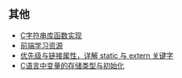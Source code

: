 ## 其他

- [C字符串库函数实现](./2014-10-23-cstring-function.md)
- [前端学习资源](./2014-12-01-software-resource.md)
- [优先级与链接属性，详解 static 与 extern 关键字](./2015-2-25-extern-and-static.md)
- [C语言中变量的存储类型与初始化](./2015-2-26-store-type.md)